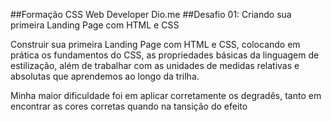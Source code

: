 ##Formação CSS Web Developer Dio.me
##Desafio 01: Criando sua primeira Landing Page com HTML e CSS

Construir sua primeira Landing Page com HTML e CSS, colocando em prática os fundamentos do CSS, as propriedades básicas da linguagem de estilização, além de trabalhar com as unidades de medidas relativas e absolutas que aprendemos ao longo da trilha.

Minha maior dificuldade foi em aplicar corretamente os degradês, tanto em encontrar as cores corretas quando na tansição do efeito